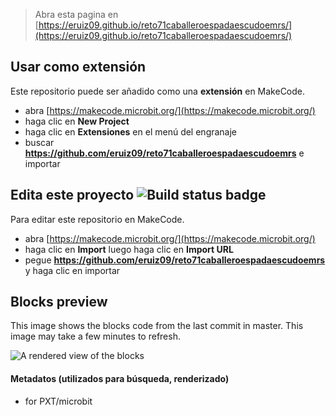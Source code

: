 
> Abra esta pagina en [https://eruiz09.github.io/reto71caballeroespadaescudoemrs/](https://eruiz09.github.io/reto71caballeroespadaescudoemrs/)

## Usar como extensión

Este repositorio puede ser añadido como una **extensión** en MakeCode.

* abra [https://makecode.microbit.org/](https://makecode.microbit.org/)
* haga clic en **New Project**
* haga clic en **Extensiones** en el menú del engranaje
* buscar **https://github.com/eruiz09/reto71caballeroespadaescudoemrs** e importar

## Edita este proyecto ![Build status badge](https://github.com/eruiz09/reto71caballeroespadaescudoemrs/workflows/MakeCode/badge.svg)

Para editar este repositorio en MakeCode.

* abra [https://makecode.microbit.org/](https://makecode.microbit.org/)
* haga clic en **Import** luego haga clic en **Import URL**
* pegue **https://github.com/eruiz09/reto71caballeroespadaescudoemrs** y haga clic en importar

## Blocks preview

This image shows the blocks code from the last commit in master.
This image may take a few minutes to refresh.

![A rendered view of the blocks](https://github.com/eruiz09/reto71caballeroespadaescudoemrs/raw/master/.github/makecode/blocks.png)

#### Metadatos (utilizados para búsqueda, renderizado)

* for PXT/microbit
<script src="https://makecode.com/gh-pages-embed.js"></script><script>makeCodeRender("{{ site.makecode.home_url }}", "{{ site.github.owner_name }}/{{ site.github.repository_name }}");</script>
